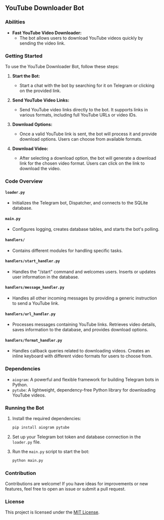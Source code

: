 ## YouTube Downloader Bot

### Abilities

- **Fast YouTube Video Downloader:**
  - The bot allows users to download YouTube videos quickly by sending the video link.

### Getting Started

To use the YouTube Downloader Bot, follow these steps:

1. **Start the Bot:**
   - Start a chat with the bot by searching for it on Telegram or clicking on the provided link.

2. **Send YouTube Video Links:**
   - Send YouTube video links directly to the bot. It supports links in various formats, including full YouTube URLs or video IDs.

3. **Download Options:**
   - Once a valid YouTube link is sent, the bot will process it and provide download options. Users can choose from available formats.

4. **Download Video:**
   - After selecting a download option, the bot will generate a download link for the chosen video format. Users can click on the link to download the video.

### Code Overview

#### `loader.py`
   - Initializes the Telegram bot, Dispatcher, and connects to the SQLite database.

#### `main.py`
   - Configures logging, creates database tables, and starts the bot's polling.

#### `handlers/`
   - Contains different modules for handling specific tasks.

#### `handlers/start_handler.py`
   - Handles the "/start" command and welcomes users. Inserts or updates user information in the database.

#### `handlers/message_handler.py`
   - Handles all other incoming messages by providing a generic instruction to send a YouTube link.

#### `handlers/url_handler.py`
   - Processes messages containing YouTube links. Retrieves video details, saves information to the database, and provides download options.

#### `handlers/format_handler.py`
   - Handles callback queries related to downloading videos. Creates an inline keyboard with different video formats for users to choose from.

### Dependencies

- `aiogram`: A powerful and flexible framework for building Telegram bots in Python.
- `pytube`: A lightweight, dependency-free Python library for downloading YouTube videos.

### Running the Bot

1. Install the required dependencies:

   ```bash
   pip install aiogram pytube
   ```

2. Set up your Telegram bot token and database connection in the `loader.py` file.

3. Run the `main.py` script to start the bot:

   ```bash
   python main.py
   ```

### Contribution

Contributions are welcome! If you have ideas for improvements or new features, feel free to open an issue or submit a pull request.

### License

This project is licensed under the [MIT License](LICENSE).
